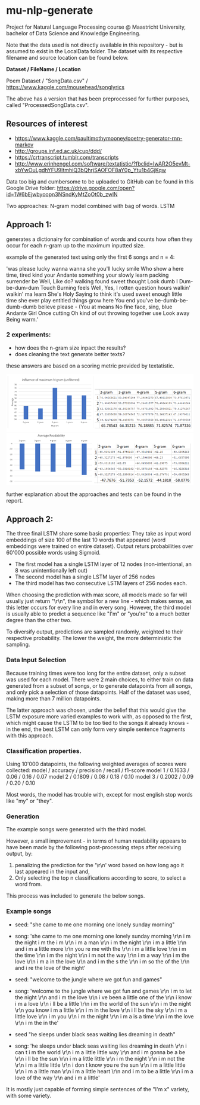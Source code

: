 # mu-nlp-generate
Project for Natural Language Processing course @ Maastricht University, bachelor of Data Science and Knowledge Engineering.

Note that the data used is not directly available in this repository - but is assumed to exist in the LocalData folder. The dataset with its respective filename and source location can be found below.

**Dataset / FileName / Location**
  
Poem Dataset / "SongData.csv" / https://www.kaggle.com/mousehead/songlyrics

The above has a version that has been preprocessed for further purposes, called "ProcessedSongData.csv".

## Resources of interest
- https://www.kaggle.com/paultimothymooney/poetry-generator-rnn-markov
- http://groups.inf.ed.ac.uk/cup/ddd/
- https://crtranscript.tumblr.com/transcripts
- http://www.erinhengel.com/software/textatistic/?fbclid=IwAR2O5evMt-xbYwOuLgdhYFU9ItmhiQ3bQhrjSAOFOF8aY0p_Ytu1b4GjKqw

Data too big and cumbersome to be uploaded to GitHub can be found in this Google Drive folder:
https://drive.google.com/open?id=1W6bEjwbyoopn3NSndKyMtZoOt0b_zwlN

Two approaches:
N-gram model combined with bag of words.
LSTM

## Approach 1:
generates a dictionairy for combination of words and counts how often they occur for each n-gram up to the maximum inputted size.

example of the generated text using only the first 6 songs and n = 4:

'was please lucky wanna wanna she you'll lucky smile Who show a here time, tired kind your Andante something your slowly learn packing surrender be Well, Like do? walking found sweet thought Look dumb I Dum-be-dum-dum Touch Burning feels Well, Yes, I rotten question hours walkin' walkin' ma learn She's Holy Saying to think it's used sweet enough little time she ever play entitled things grow here You end you've be-dumb-be-dumb-dumb believe please - (You at means No fine face, sing, blue Andante Girl Once cutting Oh kind of out throwing together use Look away Being warm.'

### 2 experiments:
- how does the n-gram size inpact the results?
- does cleaning the text generate better texts?

these answers are based on a scoring metric provided by textatistic.

![Screenshot](unfiltered.PNG)
![Screenshot](filtered.PNG)

further explanation about the approaches and tests can be found in the report.

## Approach 2:
The three final LSTM share some basic properties: They take as input word embeddings of size 100 of the last 10 words that appeared (word embeddings were trained on entire dataset). Output returs probabilities over 60'000 possible words using Sigmoid.

- The first model has a single LSTM layer of 12 nodes (non-intentional, an 8 was unintentionally left out)
- The second model has a single LSTM layer of 256 nodes
- The third model has two consecutive LSTM layers of 256 nodes each.


When choosing the prediction with max score, all models made so far will usually just return "\\r\\n", the symbol for a new line - which makes sense, as this letter occurs for every line and in every song. However, the third model is usually able to predict a sequence like "I'm" or "you're" to a much better degree than the other two.

To diversify output, predictions are sampled randomly, weighted to their respective probability. The lower the weight, the more deterministic the sampling.

### Data Input Selection

Because training times were too long for the entire dataset, only a subset was used for each model. There were 2 main choices, to either train on data generated from a subset of songs, or to generate datapoints from all songs, and only pick a selection of those datapoints. Half of the dataset was used, making more than 7 million datapoints.

The latter approach was chosen, under the belief that this would give the LSTM exposure more varied examples to work with, as opposed to the first, which might cause the LSTM to be too tied to the songs it already knows - in the end, the best LSTM can only form very simple sentence fragments with this approach.

### Classification properties.

Using 10'000 datapoints, the following weighted averages of scores were collected:
model    / accuracy / precision / recall / f1-score
model 1  / 0.1633   /  0.06     / 0.16   /  0.07
model 2  / 0.1809   /  0.08     / 0.18   /  0.10
model 3  / 0.2002   /  0.09     / 0.20   /  0.10

Most words, the model has trouble with, except for most english stop words like "my" or "they".

### Generation

The example songs were generated with the third model.

However, a small improvement - in terms of human readability appears to have been made by the following post-processing steps after receiving output, by:

1. penalizing the prediction for the '\\r\\n' word based on how long ago it last appeared in the input and,
2. Only selecting the top n classifications according to score, to select a word from.

This process was included to generate the below songs.

### Example songs

- seed: "she came to me one morning one lonely sunday morning"
- song: 'she came to me one morning one lonely sunday morning \\r\\n i m the night i m the i m \\r\\n i m a man \\r\\n i m the night \\r\\n i m a little \\r\\n and i m a little more \\r\\n you re me with the \\r\\n i m a little love \\r\\n i m the time \\r\\n i m the night \\r\\n i m not the way \\r\\n i m a way \\r\\n i m the love \\r\\n i m a in the love \\r\\n and i m the s the \\r\\n i m so the of the \\r\\n and i re the love of the night'


- seed: "welcome to the jungle where we got fun and games"
- song: 'welcome to the jungle where we got fun and games \\r\\n i m to let the night \\r\\n and i m the love \\r\\n i ve been a little one of the \\r\\n i know i m a love \\r\\n i ll be a little \\r\\n i m the world of the sun \\r\\n i m the night \\r\\n you know i m a little \\r\\n i m in the love \\r\\n i ll be the sky \\r\\n i m a little love \\r\\n i m you \\r\\n i m the night \\r\\n i m a is a time \\r\\n i m the love \\r\\n i m the in the'

- seed "he sleeps under black seas waiting lies dreaming in death"
- song: 'he sleeps under black seas waiting lies dreaming in death \\r\\n i can t i m the world \\r\\n i m a little little way \\r\\n and i m gonna be a be \\r\\n i ll be the sun \\r\\n i m a little little \\r\\n i m the night \\r\\n i m not the \\r\\n i m a little little \\r\\n i don t know you re the sun \\r\\n i m a little little \\r\\n i m a little man \\r\\n i m a little heart \\r\\n and i m to be a little \\r\\n i m a love of the way \\r\\n and i m a little'

It is mostly just capable of forming simple sentences of the "I'm x" variety, with some variety.
